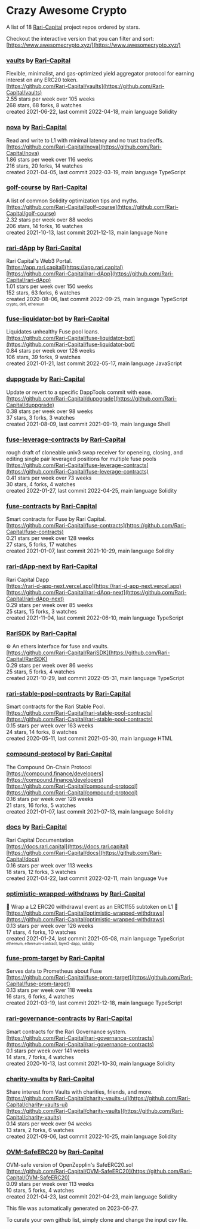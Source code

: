 # Crazy Awesome Crypto
A list of 18 [Rari-Capital](https://github.com/Rari-Capital) project repos ordered by stars.  

Checkout the interactive version that you can filter and sort: 
[https://www.awesomecrypto.xyz/](https://www.awesomecrypto.xyz/)  


### [vaults](https://github.com/Rari-Capital/vaults) by [Rari-Capital](https://github.com/Rari-Capital)  
Flexible, minimalist, and gas-optimized yield aggregator protocol for earning interest on any ERC20 token.  
[https://github.com/Rari-Capital/vaults](https://github.com/Rari-Capital/vaults)  
2.55 stars per week over 105 weeks  
268 stars, 68 forks, 8 watches  
created 2021-06-22, last commit 2022-04-18, main language Solidity  


### [nova](https://github.com/Rari-Capital/nova) by [Rari-Capital](https://github.com/Rari-Capital)  
Read and write to L1 with minimal latency and no trust tradeoffs.  
[https://github.com/Rari-Capital/nova](https://github.com/Rari-Capital/nova)  
1.86 stars per week over 116 weeks  
216 stars, 20 forks, 14 watches  
created 2021-04-05, last commit 2022-03-19, main language TypeScript  


### [golf-course](https://github.com/Rari-Capital/golf-course) by [Rari-Capital](https://github.com/Rari-Capital)  
A list of common Solidity optimization tips and myths.  
[https://github.com/Rari-Capital/golf-course](https://github.com/Rari-Capital/golf-course)  
2.32 stars per week over 88 weeks  
206 stars, 14 forks, 16 watches  
created 2021-10-13, last commit 2021-12-13, main language None  


### [rari-dApp](https://github.com/Rari-Capital/rari-dApp) by [Rari-Capital](https://github.com/Rari-Capital)  
Rari Capital's Web3 Portal.  
[https://app.rari.capital](https://app.rari.capital)  
[https://github.com/Rari-Capital/rari-dApp](https://github.com/Rari-Capital/rari-dApp)  
1.01 stars per week over 150 weeks  
152 stars, 63 forks, 6 watches  
created 2020-08-06, last commit 2022-09-25, main language TypeScript  
<sub><sup>crypto, defi, ethereum</sup></sub>


### [fuse-liquidator-bot](https://github.com/Rari-Capital/fuse-liquidator-bot) by [Rari-Capital](https://github.com/Rari-Capital)  
Liquidates unhealthy Fuse pool loans.  
[https://github.com/Rari-Capital/fuse-liquidator-bot](https://github.com/Rari-Capital/fuse-liquidator-bot)  
0.84 stars per week over 126 weeks  
106 stars, 39 forks, 9 watches  
created 2021-01-21, last commit 2022-05-17, main language JavaScript  


### [duppgrade](https://github.com/Rari-Capital/duppgrade) by [Rari-Capital](https://github.com/Rari-Capital)  
Update or revert to a specific DappTools commit with ease.  
[https://github.com/Rari-Capital/duppgrade](https://github.com/Rari-Capital/duppgrade)  
0.38 stars per week over 98 weeks  
37 stars, 3 forks, 3 watches  
created 2021-08-09, last commit 2021-09-19, main language Shell  


### [fuse-leverage-contracts](https://github.com/Rari-Capital/fuse-leverage-contracts) by [Rari-Capital](https://github.com/Rari-Capital)  
rough draft of cloneable univ3 swap receiver for openeing, closing, and editing single pair leveraged positions for multiple fuse pools  
[https://github.com/Rari-Capital/fuse-leverage-contracts](https://github.com/Rari-Capital/fuse-leverage-contracts)  
0.41 stars per week over 73 weeks  
30 stars, 4 forks, 4 watches  
created 2022-01-27, last commit 2022-04-25, main language Solidity  


### [fuse-contracts](https://github.com/Rari-Capital/fuse-contracts) by [Rari-Capital](https://github.com/Rari-Capital)  
Smart contracts for Fuse by Rari Capital.  
[https://github.com/Rari-Capital/fuse-contracts](https://github.com/Rari-Capital/fuse-contracts)  
0.21 stars per week over 128 weeks  
27 stars, 5 forks, 17 watches  
created 2021-01-07, last commit 2021-10-29, main language Solidity  


### [rari-dApp-next](https://github.com/Rari-Capital/rari-dApp-next) by [Rari-Capital](https://github.com/Rari-Capital)  
Rari Capital Dapp   
[https://rari-d-app-next.vercel.app](https://rari-d-app-next.vercel.app)  
[https://github.com/Rari-Capital/rari-dApp-next](https://github.com/Rari-Capital/rari-dApp-next)  
0.29 stars per week over 85 weeks  
25 stars, 15 forks, 3 watches  
created 2021-11-04, last commit 2022-06-10, main language TypeScript  


### [RariSDK](https://github.com/Rari-Capital/RariSDK) by [Rari-Capital](https://github.com/Rari-Capital)  
:gear: An ethers interface for fuse and vaults.  
[https://github.com/Rari-Capital/RariSDK](https://github.com/Rari-Capital/RariSDK)  
0.29 stars per week over 86 weeks  
25 stars, 5 forks, 4 watches  
created 2021-10-29, last commit 2022-05-31, main language TypeScript  


### [rari-stable-pool-contracts](https://github.com/Rari-Capital/rari-stable-pool-contracts) by [Rari-Capital](https://github.com/Rari-Capital)  
Smart contracts for the Rari Stable Pool.  
[https://github.com/Rari-Capital/rari-stable-pool-contracts](https://github.com/Rari-Capital/rari-stable-pool-contracts)  
0.15 stars per week over 163 weeks  
24 stars, 14 forks, 8 watches  
created 2020-05-11, last commit 2021-05-30, main language HTML  


### [compound-protocol](https://github.com/Rari-Capital/compound-protocol) by [Rari-Capital](https://github.com/Rari-Capital)  
The Compound On-Chain Protocol  
[https://compound.finance/developers](https://compound.finance/developers)  
[https://github.com/Rari-Capital/compound-protocol](https://github.com/Rari-Capital/compound-protocol)  
0.16 stars per week over 128 weeks  
21 stars, 16 forks, 5 watches  
created 2021-01-07, last commit 2021-07-13, main language Solidity  


### [docs](https://github.com/Rari-Capital/docs) by [Rari-Capital](https://github.com/Rari-Capital)  
Rari Capital Documentation  
[https://docs.rari.capital](https://docs.rari.capital)  
[https://github.com/Rari-Capital/docs](https://github.com/Rari-Capital/docs)  
0.16 stars per week over 113 weeks  
18 stars, 12 forks, 3 watches  
created 2021-04-22, last commit 2022-02-11, main language Vue  


### [optimistic-wrapped-withdraws](https://github.com/Rari-Capital/optimistic-wrapped-withdraws) by [Rari-Capital](https://github.com/Rari-Capital)  
🎁  Wrap a L2 ERC20 withdrawal event as an ERC1155 subtoken on L1 🎁  
[https://github.com/Rari-Capital/optimistic-wrapped-withdraws](https://github.com/Rari-Capital/optimistic-wrapped-withdraws)  
0.13 stars per week over 126 weeks  
17 stars, 4 forks, 10 watches  
created 2021-01-24, last commit 2021-05-08, main language TypeScript  
<sub><sup>ethereum, ethereum-contract, layer2-dapp, solidity</sup></sub>


### [fuse-prom-target](https://github.com/Rari-Capital/fuse-prom-target) by [Rari-Capital](https://github.com/Rari-Capital)  
Serves data to Prometheus about Fuse  
[https://github.com/Rari-Capital/fuse-prom-target](https://github.com/Rari-Capital/fuse-prom-target)  
0.13 stars per week over 118 weeks  
16 stars, 6 forks, 4 watches  
created 2021-03-19, last commit 2021-12-18, main language TypeScript  


### [rari-governance-contracts](https://github.com/Rari-Capital/rari-governance-contracts) by [Rari-Capital](https://github.com/Rari-Capital)  
Smart contracts for the Rari Governance system.  
[https://github.com/Rari-Capital/rari-governance-contracts](https://github.com/Rari-Capital/rari-governance-contracts)  
0.1 stars per week over 141 weeks  
14 stars, 7 forks, 4 watches  
created 2020-10-13, last commit 2021-10-30, main language Solidity  


### [charity-vaults](https://github.com/Rari-Capital/charity-vaults) by [Rari-Capital](https://github.com/Rari-Capital)  
Share interest from Vaults with charities, friends, and more.  
[https://github.com/Rari-Capital/charity-vaults-ui](https://github.com/Rari-Capital/charity-vaults-ui)  
[https://github.com/Rari-Capital/charity-vaults](https://github.com/Rari-Capital/charity-vaults)  
0.14 stars per week over 94 weeks  
13 stars, 2 forks, 6 watches  
created 2021-09-06, last commit 2022-10-25, main language Solidity  


### [OVM-SafeERC20](https://github.com/Rari-Capital/OVM-SafeERC20) by [Rari-Capital](https://github.com/Rari-Capital)  
OVM-safe version of OpenZepplin's SafeERC20.sol  
[https://github.com/Rari-Capital/OVM-SafeERC20](https://github.com/Rari-Capital/OVM-SafeERC20)  
0.09 stars per week over 113 weeks  
10 stars, 5 forks, 4 watches  
created 2021-04-23, last commit 2021-04-23, main language Solidity  


This file was automatically generated on 2023-06-27.  

To curate your own github list, simply clone and change the input csv file.  
